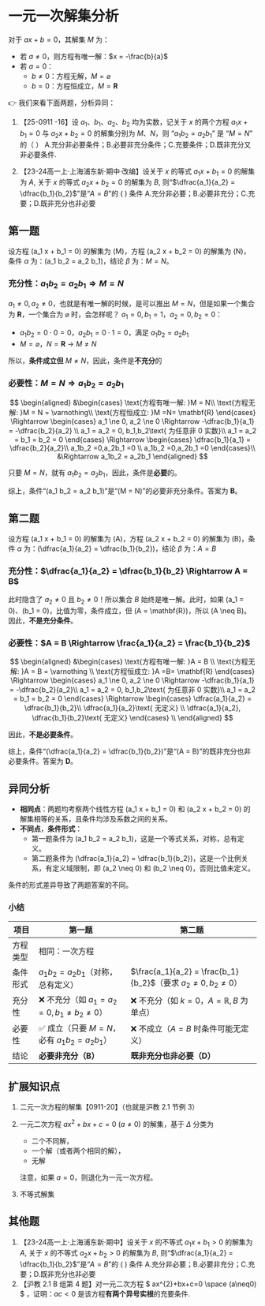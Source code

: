 # 一元一次解集分析

对于 $a x + b = 0$，其解集 $M$ 为：

- 若 $a \ne 0$，则方程有唯一解：$x = -\frac{b}{a}$
- 若 $a = 0$：
  - $b \ne 0$：方程无解，$M = \varnothing$
  - $b = 0$：方程恒成立，$M = \mathbf{R}$

👉 我们来看下面两题，分析异同：

1. 【25-0911 -16】设 $a_{1}$、$b_{1}$、$a_{2}$、$b_{2}$ 均为实数，记关于 $x$ 的两个方程 $a_{1}x+b_{1}=0$ 与 $a_{2}x+b_{2}=0$ 的解集分别为 $M$、$N$，则 “$a_{1}b_{2}=a_{2}b_{1}$” 是 “$M=N$” 的（ ）
    A.充分非必要条件；B.必要非充分条件；C.充要条件；D.既非充分又非必要条件.

2. 【23-24高一上·上海浦东新·期中·改编】设关于 $x$ 的等式 $a_1 x + b_1 = 0$ 的解集为 $A$, 关于 $x$ 的等式 $a_2 x + b_2 = 0$ 的解集为 $B$, 则“$\dfrac{a_1}{a_2} = \dfrac{b_1}{b_2}$”是“$A = B$”的 (   ) 条件
    A.充分非必要；B.必要非充分；C.充要；D.既非充分也非必要

## 第一题

设方程 \(a_1 x + b_1 = 0\) 的解集为 \(M\)，方程 \(a_2 x + b_2 = 0\) 的解集为 \(N\)，条件 $\alpha$ 为：\(a_1 b_2 = a_2 b_1\)，结论 $\beta$ 为：$M = N$。

### 充分性：$a_1b_2 = a_2b_1 \Rightarrow M = N$

$a_1 \ne 0, a_2 \ne 0$，也就是有唯一解的时候，是可以推出 $M = N$，但是如果一个集合为 $\mathbf{R}$，一个集合为 $\varnothing$ 时，会怎样呢？ $a_1 = 0, b_1 = 1$，$a_2 = 0, b_2 = 0$：
- $a_1b_2 = 0 \cdot 0 = 0$，$a_2b_1 = 0 \cdot 1 = 0$，满足 $a_1b_2 = a_2b_1$
- $M = \varnothing$，$N = \mathbf{R}$ → $M \ne N$

所以，**条件成立但** $M \ne N$，因此，条件是**不充分**的

### 必要性：$M = N \Rightarrow a_1b_2 = a_2b_1$

$$
\begin{aligned}
&\begin{cases}
\text{方程有唯一解: }M = N\\
\text{方程无解: }M = N = \varnothing\\
\text{方程恒成立: }M =N= \mathbf{R}
\end{cases}
\Rightarrow
\begin{cases}
a_1 \ne 0, a_2 \ne 0 \Rightarrow -\dfrac{b_1}{a_1} = -\dfrac{b_2}{a_2}  \\
a_1 = a_2 = 0, b_1,b_2\text{ 为任意非 0 实数}\\
a_1 = a_2 = b_1 = b_2 = 0
\end{cases}
\Rightarrow
\begin{cases}
\dfrac{b_1}{a_1} = \dfrac{b_2}{a_2}\\
a_1b_2 =0,a_2b_1 =0 \\
a_1b_2 =0,a_2b_1 =0
\end{cases}\\
&\Rightarrow a_1b_2 = a_2b_1 
\end{aligned}
$$

只要 $M = N$，就有 $a_1b_2 = a_2b_1$，因此，条件是**必要**的。

综上，条件“\(a_1 b_2 = a_2 b_1\)”是“\(M = N\)”的必要非充分条件。答案为 **B**。

## 第二题

设方程 \(a_1 x + b_1 = 0\) 的解集为 \(A\)，方程 \(a_2 x + b_2 = 0\) 的解集为 \(B\)，条件 $\alpha$ 为：\(\dfrac{a_1}{a_2} = \dfrac{b_1}{b_2}\)，结论 $\beta$ 为：$A = B$
### 充分性：$\dfrac{a_1}{a_2} = \dfrac{b_1}{b_2} \Rightarrow A = B$

此时隐含了 $a_2 \ne 0$ 且 $b_2 \ne 0$！所以集合 $B$ 始终是唯一解。此时，如果 \(a_1 = 0\)、\(b_1 = 0\)，比值为零，条件成立，但 \(A = \mathbf{R}\)，所以 \(A \neq B\)。因此，**不是充分条件**。

### 必要性：$A = B \Rightarrow \frac{a_1}{a_2} = \frac{b_1}{b_2}$

$$
\begin{aligned}
&\begin{cases}
\text{方程有唯一解: }A = B  \\
\text{方程无解: }A = B = \varnothing \\
\text{方程恒成立: }A =B= \mathbf{R}
\end{cases}
\Rightarrow
\begin{cases}
a_1 \ne 0, a_2 \ne 0 \Rightarrow  -\dfrac{b_1}{a_1} = -\dfrac{b_2}{a_2}\\
a_1 = a_2 = 0, b_1,b_2\text{ 为任意非 0 实数}\\
a_1 = a_2 = b_1 = b_2 = 0
\end{cases}
\Rightarrow
\begin{cases}
\dfrac{a_1}{a_2} = \dfrac{b_1}{b_2}\\
\dfrac{a_1}{a_2}\text{ 无定义} \\
\dfrac{a_1}{a_2}, \dfrac{b_1}{b_2}\text{ 无定义}
\end{cases} \\
\end{aligned}
$$

因此，**不是必要条件**。

综上，条件“\(\dfrac{a_1}{a_2} = \dfrac{b_1}{b_2}\)”是“\(A = B\)”的既非充分也非必要条件。答案为 **D**。

## 异同分析

- **相同点**：两题均考察两个线性方程 \(a_1 x + b_1 = 0\) 和 \(a_2 x + b_2 = 0\) 的解集相等的关系，且条件均涉及系数之间的关系。
- **不同点**，**条件形式**：
  - 第一题条件为 \(a_1 b_2 = a_2 b_1\)，这是一个等式关系，对称，总有定义。
  - 第二题条件为 \(\dfrac{a_1}{a_2} = \dfrac{b_1}{b_2}\)，这是一个比例关系，有定义域限制，即 \(a_2 \neq 0\) 和 \(b_2 \neq 0\)，否则比值未定义。


条件的形式差异导致了两题答案的不同。

### 小结

| 项目 | 第一题 | 第二题 |
|------|--------|--------|
| 方程类型 | 相同：一次方程 |
| 条件形式 | $a_1b_2 = a_2b_1$（对称，总有定义） | $\frac{a_1}{a_2} = \frac{b_1}{b_2}$（要求 $a_2 \ne 0, b_2 \ne 0$） |
| 充分性 | ❌ 不充分（如 $a_1=a_2=0, b_1≠b_2≠0$） | ❌ 不充分（如 $k=0$，$A=\mathbb{R}, B$ 为单点） |
| 必要性 | ✅ 成立（只要 $M=N$，必有 $a_1b_2=a_2b_1$） | ❌ 不成立（$A=B$ 时条件可能无定义） |
| 结论 | **必要非充分（B）** | **既非充分也非必要（D）** |

## 扩展知识点

1. 二元一次方程的解集【0911-20】（也就是沪教 2.1 节例 3）
2. 一元二次方程 $ax^2 + bx + c = 0\ (a \neq 0)$ 的解集，基于 $\Delta$ 分类为

   - 二个不同解，
   - 一个解（或者两个相同的解），
   - 无解

   注意，如果 $a = 0$，则退化为一元一次方程。
3. 不等式解集

## 其他题

1. 【23-24高一上·上海浦东新·期中】设关于 $x$ 的不等式 $a_1 x + b_1 > 0$ 的解集为 $A$, 关于 $x$ 的不等式 $a_2 x + b_2 > 0$ 的解集为 $B$, 则“$\dfrac{a_1}{a_2} = \dfrac{b_1}{b_2}$”是“$A = B$”的 (   ) 条件 
   A.充分非必要；B.必要非充分；C.充要；D.既非充分也非必要
2. 【沪教 2.1 B 组第 4 题】对一元二次方程 $ ax^{2}+bx+c=0 \space (a\neq0) $ ，证明：$ac<0$ 是该方程**有两个异号实根**的充要条件.